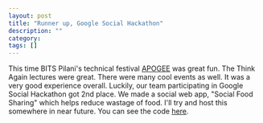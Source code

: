 ```yaml
---
layout: post
title: "Runner up, Google Social Hackathon"
description: ""
category: 
tags: []
---
```


This time BITS Pilani's technical festival <a href="http://bits-apogee.org" target="_blank">APOGEE</a> was great fun. The Think Again lectures were great. There were many cool events as well. It was a very good experience overall. Luckily, our team participating in Google Social Hackathon got 2nd place. We made a social web app, "Social Food Sharing" which helps reduce wastage of food. I'll try and host this somewhere in near future. You can see the code <a href="https://github.com/aps-sids/Social-Food-Share-App" target="_blank">here</a>.